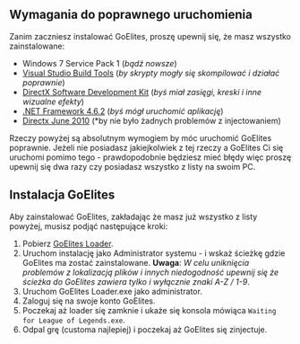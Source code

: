 ## Wymagania do poprawnego uruchomienia
Zanim zaczniesz instalować GoElites, proszę upewnij się, że masz wszystko zainstalowane:

- Windows 7 Service Pack 1 (*bądź nowsze*)
- [Visual Studio Build Tools](https://www.visualstudio.com/thank-you-downloading-visual-studio/?sku=BuildTools&rel=15#) (*by skrypty mogły się skompilować i działać poprawnie*)
- [DirectX Software Development Kit](https://www.microsoft.com/en-us/download/confirmation.aspx?id=6812) (*byś miał zasięgi, kreski i inne wizualne efekty*)
- [.NET Framework 4.6.2](https://download.microsoft.com/download/E/F/D/EFD52638-B804-4865-BB57-47F4B9C80269/NDP462-DevPack-KB3151934-ENU.exe) (*byś mógł uruchomić aplikację*)
- [Directx June 2010](https://www.microsoft.com/en-us/download/details.aspx?id=8109) (*by nie było żadnych problemów z injectowaniem)

Rzeczy powyżej są absolutnym wymogiem by móc uruchomić GoElites poprawnie. Jeżeli nie posiadasz jakiejkolwiek z tej rzeczy a GoElites Ci się uruchomi pomimo tego - prawdopodobnie będziesz mieć błędy więc proszę upewnij się dwa razy czy posiadasz wszystko z listy na swoim PC.

## Instalacja GoElites
Aby zainstalować GoElites, zakładając że masz już wszystko z listy powyżej, musisz podjąć następujące kroki:

1. Pobierz [GoElites Loader](https://goelites.net/index.php?/forum/17-download-goelites/).
2. Uruchom instalację jako Administrator systemu - i wskaż ścieżkę gdzie GoElites ma zostać zainstalowane.
**Uwaga**: *W celu uniknięcia problemów z lokalizacją plików i innych niedogodność upewnij się że ścieżka do GoElites zawiera tylko i wyłącznie znaki A-Z / 1-9*.
3. Uruchom GoElites Loader.exe jako administrator.
4. Zaloguj się na swoje konto GoElites.
5. Poczekaj aż loader się zamknie i ukaże się konsola mówiąca ``Waiting for League of Legends.exe``.
6. Odpal grę (customa najlepiej) i poczekaj aż GoElites się zinjectuje.
